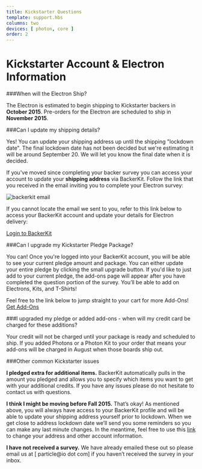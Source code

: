 ```yaml
---
title: Kickstarter Questions
template: support.hbs
columns: two
devices: [ photon, core ]
order: 2
---
```


Kickstarter Account & Electron Information
===

###When will the Electron Ship?

The Electron is estimated to begin shipping to Kickstarter backers in **October 2015**. Pre-orders for the Electron are scheduled to ship in **November 2015**. 

###Can I update my shipping details?

Yes! You can update your shipping address up until the shipping "lockdown date". The final lockdown date has not been decided but we're estimating it will be around September 20. We will let you know the final date when it is decided.

If you've moved since completing your backer survey you can access your account to update your **shipping address** via BackerKit. Follow the link that you received in the email inviting you to complete your Electron survey:

<img src="https://ksr-ugc.imgix.net/assets/004/070/696/7c6faf2f5bade9b7d675551f6139e7e7_original.png?v=1435682538&w=639&fit=max&auto=format&lossless=true&s=d8220be169bfe80516dcafcc35500a31" alt="backerkit email">

If you cannot locate the email we sent to you, refer to this link below to
access your BackerKit account and update your details for Electron delivery:

<a href="https://spark-electron-cellular-dev-kit-with-a-simple-data.backerkit.com/" target=_blank class="button">Login to BackerKit</a>

###Can I upgrade my Kickstarter Pledge Package?

You can! Once you're logged into your BackerKit account, you will be able to see your current pledge amount and package. You can either update your entire pledge by clicking the small upgrade button. If you'd like to just add to your current pledge, the add-ons page will appear after you have completed the question portion of the survey. You’ll be able to add on Electrons, Kits, and T-Shirts!

Feel free to the link below to jump straight to your cart for more Add-Ons!
<a href="https://spark-electron-cellular-dev-kit-with-a-simple-data.backerkit.com/backer/addons" target=_blank class="button">Get Add-Ons</a>

###I upgraded my pledge or added add-ons - when will my credit card be charged for these additions?

Your credit will not be charged until your package is ready and scheduled to ship. If you added Photons or a Photon Kit to your order that means your add-ons will be charged in August when those boards ship out.

###Other common Kickstarter issues

**I pledged extra for additional items.**
BackerKit automatically pulls in the amount you pledged and allows you to specify which items you want to get with your additional credits. If you have any issues please do not hesitate to contact us with questions.

**I think I might be moving before Fall 2015.** That’s okay! As mentioned above, you will always have access to your BackerKit profile and will be able to update your shipping address yourself prior to lockdown. When we get close to address lockdown date we’ll send you some reminders so you can make any last minute changes. In the meantime, feel free to use this [link](https://spark-electron-cellular-dev-kit-with-a-simple-data.backerkit.com/) to change your address and other account information.

**I have not received a survey.** We have already emailed these out so please email us at [ particle@io dot com] if you haven’t received the survey in your inbox.
